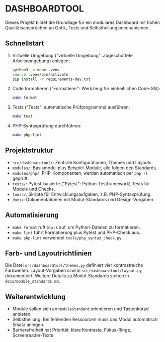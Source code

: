 # DASHBOARDTOOL

Dieses Projekt bildet die Grundlage für ein modulares Dashboard mit hohen
Qualitätsansprüchen an Optik, Tests und Selbstheilungsmechanismen.

## Schnellstart
1. Virtuelle Umgebung ("virtuelle Umgebung": abgeschottete Arbeitsumgebung) anlegen:
   ```bash
   python3 -m venv .venv
   source .venv/bin/activate
   pip install -r requirements-dev.txt
   ```
2. Code formatieren ("Formatierer": Werkzeug für einheitlichen Code-Stil):
   ```bash
   make format
   ```
3. Tests ("Tests": automatische Prüfprogramme) ausführen:
   ```bash
   make test
   ```
4. PHP-Syntaxprüfung durchführen:
   ```bash
   make php-lint
   ```

## Projektstruktur
- `src/dashboardtool/`: Zentrale Konfigurationen, Themes und Layouts.
- `modules/`: Basismodul plus Beispiel-Module, alle folgen den Standards.
- `modules/php/`: PHP-Komponenten, werden automatisch per `php -l` geprüft.
- `tests/`: Pytest-basierte ("Pytest": Python-Testframework) Tests für Module und Checks.
- `tools/`: Skripte für Entwicklungsaufgaben, z.B. PHP-Syntaxprüfung.
- `docs/`: Dokumentationen mit Modul-Standards und Design-Vorgaben.

## Automatisierung
- `make format` ruft `black` auf, um Python-Dateien zu formatieren.
- `make lint` führt Formatierung plus Pytest und PHP-Check aus.
- `make php-lint` verwendet `tools/php_syntax_check.py`.

## Farb- und Layoutrichtlinien
Die Datei `src/dashboardtool/themes.py` definiert vier kontrastreiche Farbwelten.
Layout-Vorgaben sind in `src/dashboardtool/layout.py` dokumentiert. Weitere Details
zu Modul-Standards stehen in `docs/module_standards.md`.

## Weiterentwicklung
- Module sollen sich an `ModuleStandard` orientieren und Tastenkürzel anbieten.
- Selbstheilung: Bei fehlenden Ressourcen muss das Modul automatisch Ersatz anlegen.
- Barrierefreiheit hat Priorität: klare Kontraste, Fokus-Ringe, Screenreader-Texte.
